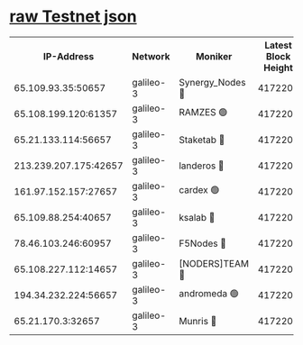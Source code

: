 [raw Testnet json](https://rpc-check.androt.stavr.tech/androt/rpcandrot_result.json)
=

<table><tr><th>IP-Address</th><th>Network</th><th>Moniker</th><th>Latest Block Height</th><th>Earliest Block Height</th><th>Catching Up</th><th>Tx Index</th><th>Voting Power</th><th>Scan Time</th></tr><tr><td>65.109.93.35:50657</td><td>galileo-3</td><td>Synergy_Nodes 🔴</td><td>4172207</td><td>0</td><td>False</td><td>on</td><td>960601</td><td>2023-12-10T19:21:20.521367621UTC</td></tr><tr><td>65.108.199.120:61357</td><td>galileo-3</td><td>RAMZES 🟢</td><td>4172205</td><td>1</td><td>False</td><td>on</td><td>0</td><td>2023-12-10T19:21:09.420653887UTC</td></tr><tr><td>65.21.133.114:56657</td><td>galileo-3</td><td>Staketab 🔴</td><td>4172207</td><td>90001</td><td>False</td><td>on</td><td>2</td><td>2023-12-10T19:21:21.494114396UTC</td></tr><tr><td>213.239.207.175:42657</td><td>galileo-3</td><td>landeros 🔴</td><td>4172203</td><td>2642001</td><td>False</td><td>on</td><td>72</td><td>2023-12-10T19:20:59.444221252UTC</td></tr><tr><td>161.97.152.157:27657</td><td>galileo-3</td><td>cardex 🟢</td><td>4172207</td><td>2945323</td><td>False</td><td>on</td><td>0</td><td>2023-12-10T19:21:20.819705751UTC</td></tr><tr><td>65.109.88.254:40657</td><td>galileo-3</td><td>ksalab 🔴</td><td>4172204</td><td>3000356</td><td>False</td><td>on</td><td>31929</td><td>2023-12-10T19:21:04.982386487UTC</td></tr><tr><td>78.46.103.246:60957</td><td>galileo-3</td><td>F5Nodes 🔴</td><td>4172207</td><td>3057001</td><td>False</td><td>off</td><td>24</td><td>2023-12-10T19:21:21.124193736UTC</td></tr><tr><td>65.108.227.112:14657</td><td>galileo-3</td><td>[NODERS]TEAM 🔴</td><td>4172203</td><td>3176323</td><td>False</td><td>on</td><td>959620</td><td>2023-12-10T19:20:59.781730208UTC</td></tr><tr><td>194.34.232.224:56657</td><td>galileo-3</td><td>andromeda 🟢</td><td>4172204</td><td>4072204</td><td>False</td><td>off</td><td>0</td><td>2023-12-10T19:21:04.625053422UTC</td></tr><tr><td>65.21.170.3:32657</td><td>galileo-3</td><td>Munris 🔴</td><td>4172205</td><td>4072205</td><td>False</td><td>off</td><td>414</td><td>2023-12-10T19:21:11.946973507UTC</td></tr></table>
